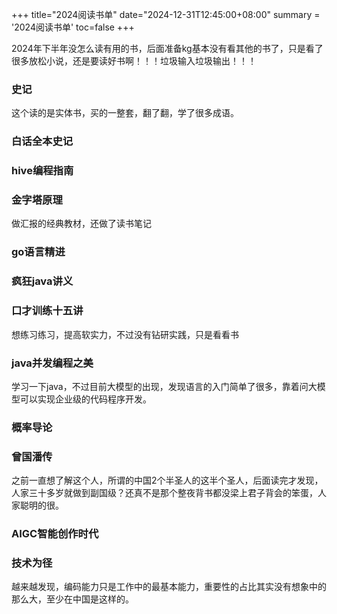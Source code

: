 +++
title="2024阅读书单"
date="2024-12-31T12:45:00+08:00"
summary = '2024阅读书单'
toc=false
+++

2024年下半年没怎么读有用的书，后面准备kg基本没有看其他的书了，只是看了很多放松小说，还是要读好书啊！！！垃圾输入垃圾输出！！！

### **史记**

这个读的是实体书，买的一整套，翻了翻，学了很多成语。

### **白话全本史记**

### **hive编程指南**

### **金字塔原理**

做汇报的经典教材，还做了读书笔记

### **go语言精进**

### **疯狂java讲义**

### **口才训练十五讲**

想练习练习，提高软实力，不过没有钻研实践，只是看看书

### **java并发编程之美**

学习一下java，不过目前大模型的出现，发现语言的入门简单了很多，靠着问大模型可以实现企业级的代码程序开发。

### **概率导论**


### **曾国潘传**

之前一直想了解这个人，所谓的中国2个半圣人的这半个圣人，后面读完才发现，人家三十多岁就做到副国级？还真不是那个整夜背书都没梁上君子背会的笨蛋，人家聪明的很。

### **AIGC智能创作时代**

### **技术为径**

越来越发现，编码能力只是工作中的最基本能力，重要性的占比其实没有想象中的那么大，至少在中国是这样的。